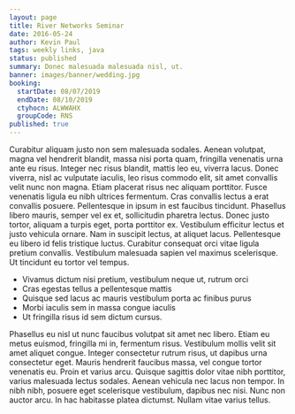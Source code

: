 ```yaml
---
layout: page
title: River Networks Seminar
date: 2016-05-24
author: Kevin Paul
tags: weekly links, java
status: published
summary: Donec malesuada malesuada nisl, ut.
banner: images/banner/wedding.jpg
booking:
  startDate: 08/07/2019
  endDate: 08/10/2019
  ctyhocn: ALWWAHX
  groupCode: RNS
published: true
---
```

Curabitur aliquam justo non sem malesuada sodales. Aenean volutpat, magna vel hendrerit blandit, massa nisi porta quam, fringilla venenatis urna ante eu risus. Integer nec risus blandit, mattis leo eu, viverra lacus. Donec viverra, nisl ac vulputate iaculis, leo risus commodo elit, sit amet convallis velit nunc non magna. Etiam placerat risus nec aliquam porttitor. Fusce venenatis ligula eu nibh ultrices fermentum. Cras convallis lectus a erat convallis posuere. Pellentesque in ipsum in est faucibus tincidunt. Phasellus libero mauris, semper vel ex et, sollicitudin pharetra lectus. Donec justo tortor, aliquam a turpis eget, porta porttitor ex. Vestibulum efficitur lectus et justo vehicula ornare. Nam in suscipit lectus, at aliquet lacus. Pellentesque eu libero id felis tristique luctus. Curabitur consequat orci vitae ligula pretium convallis. Vestibulum malesuada sapien vel maximus scelerisque. Ut tincidunt eu tortor vel tempus.

* Vivamus dictum nisi pretium, vestibulum neque ut, rutrum orci
* Cras egestas tellus a pellentesque mattis
* Quisque sed lacus ac mauris vestibulum porta ac finibus purus
* Morbi iaculis sem in massa congue iaculis
* Ut fringilla risus id sem dictum cursus.

Phasellus eu nisl ut nunc faucibus volutpat sit amet nec libero. Etiam eu metus euismod, fringilla mi in, fermentum risus. Vestibulum mollis velit sit amet aliquet congue. Integer consectetur rutrum risus, ut dapibus urna consectetur eget. Mauris hendrerit faucibus massa, vel congue tortor venenatis eu. Proin et varius arcu. Quisque sagittis dolor vitae nibh porttitor, varius malesuada lectus sodales. Aenean vehicula nec lacus non tempor. In nibh nibh, posuere eget scelerisque vestibulum, dapibus nec nisi. Nunc non auctor arcu. In hac habitasse platea dictumst. Nullam vitae varius tellus.
